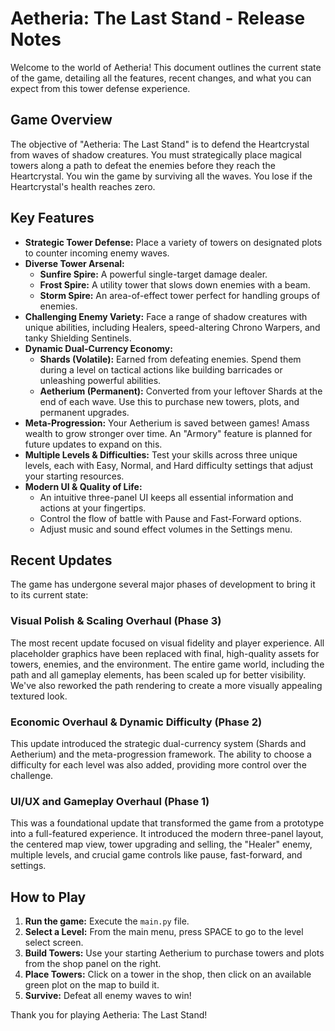 # Aetheria: The Last Stand - Release Notes

Welcome to the world of Aetheria! This document outlines the current state of the game, detailing all the features, recent changes, and what you can expect from this tower defense experience.

## Game Overview

The objective of "Aetheria: The Last Stand" is to defend the Heartcrystal from waves of shadow creatures. You must strategically place magical towers along a path to defeat the enemies before they reach the Heartcrystal. You win the game by surviving all the waves. You lose if the Heartcrystal's health reaches zero.

## Key Features

*   **Strategic Tower Defense:** Place a variety of towers on designated plots to counter incoming enemy waves.
*   **Diverse Tower Arsenal:**
    *   **Sunfire Spire:** A powerful single-target damage dealer.
    *   **Frost Spire:** A utility tower that slows down enemies with a beam.
    *   **Storm Spire:** An area-of-effect tower perfect for handling groups of enemies.
*   **Challenging Enemy Variety:** Face a range of shadow creatures with unique abilities, including Healers, speed-altering Chrono Warpers, and tanky Shielding Sentinels.
*   **Dynamic Dual-Currency Economy:**
    *   **Shards (Volatile):** Earned from defeating enemies. Spend them during a level on tactical actions like building barricades or unleashing powerful abilities.
    *   **Aetherium (Permanent):** Converted from your leftover Shards at the end of each wave. Use this to purchase new towers, plots, and permanent upgrades.
*   **Meta-Progression:** Your Aetherium is saved between games! Amass wealth to grow stronger over time. An "Armory" feature is planned for future updates to expand on this.
*   **Multiple Levels & Difficulties:** Test your skills across three unique levels, each with Easy, Normal, and Hard difficulty settings that adjust your starting resources.
*   **Modern UI & Quality of Life:**
    *   An intuitive three-panel UI keeps all essential information and actions at your fingertips.
    *   Control the flow of battle with Pause and Fast-Forward options.
    *   Adjust music and sound effect volumes in the Settings menu.

## Recent Updates

The game has undergone several major phases of development to bring it to its current state:

### Visual Polish & Scaling Overhaul (Phase 3)
The most recent update focused on visual fidelity and player experience. All placeholder graphics have been replaced with final, high-quality assets for towers, enemies, and the environment. The entire game world, including the path and all gameplay elements, has been scaled up for better visibility. We've also reworked the path rendering to create a more visually appealing textured look.

### Economic Overhaul & Dynamic Difficulty (Phase 2)
This update introduced the strategic dual-currency system (Shards and Aetherium) and the meta-progression framework. The ability to choose a difficulty for each level was also added, providing more control over the challenge.

### UI/UX and Gameplay Overhaul (Phase 1)
This was a foundational update that transformed the game from a prototype into a full-featured experience. It introduced the modern three-panel layout, the centered map view, tower upgrading and selling, the "Healer" enemy, multiple levels, and crucial game controls like pause, fast-forward, and settings.

## How to Play

1.  **Run the game:** Execute the `main.py` file.
2.  **Select a Level:** From the main menu, press SPACE to go to the level select screen.
3.  **Build Towers:** Use your starting Aetherium to purchase towers and plots from the shop panel on the right.
4.  **Place Towers:** Click on a tower in the shop, then click on an available green plot on the map to build it.
5.  **Survive:** Defeat all enemy waves to win!

Thank you for playing Aetheria: The Last Stand!